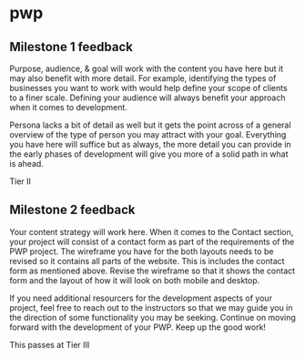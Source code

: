 # pwp

## Milestone 1 feedback
Purpose, audience, & goal will work with the content you have here but it may also benefit with more detail. For example, identifying the types of businesses you want to work with would help define your scope of clients to a finer scale. Defining your audience will always benefit your approach when it comes to development. 

Persona lacks a bit of detail as well but it gets the point across of a general overview of the type of person you may attract with your goal. Everything you have here will suffice but as always, the more detail you can provide in the early phases of development will give you more of a solid path in what is ahead.

Tier II

## Milestone 2 feedback

Your content strategy will work here. When it comes to the Contact section, your project will consist of a contact form as part of the requirements of the PWP project. The wireframe you have for the both layouts needs to be revised so it contains all parts of the website. This is includes the contact form as mentioned above. Revise the wireframe so that it shows the contact form and the layout of how it will look on both mobile and desktop.

If you need additional resourcers for the development aspects of your project, feel free to reach out to the instructors so that we may guide you in the direction of some functionality you may be seeking. Continue on moving forward with the development of your PWP. Keep up the good work!

This passes at Tier III
